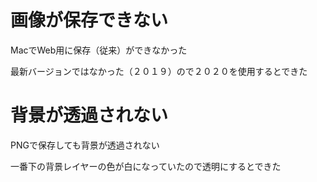 # 画像が保存できない

MacでWeb用に保存（従来）ができなかった

最新バージョンではなかった（２０１９）ので２０２０を使用するとできた

# 背景が透過されない

PNGで保存しても背景が透過されない

一番下の背景レイヤーの色が白になっていたので透明にするとできた
